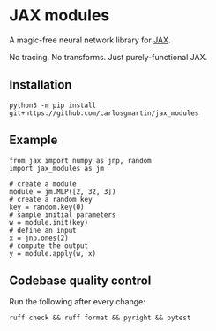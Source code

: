 # JAX modules

A magic-free neural network library for [JAX](https://github.com/jax-ml/jax).

No tracing. No transforms. Just purely-functional JAX.

## Installation

```shell
python3 -m pip install git+https://github.com/carlosgmartin/jax_modules
```

## Example

```python3
from jax import numpy as jnp, random
import jax_modules as jm

# create a module
module = jm.MLP([2, 32, 3])
# create a random key
key = random.key(0)
# sample initial parameters
w = module.init(key)
# define an input
x = jnp.ones(2)
# compute the output
y = module.apply(w, x)
```

## Codebase quality control

Run the following after every change:

```shell
ruff check && ruff format && pyright && pytest
```
